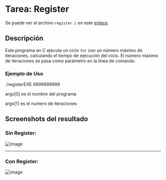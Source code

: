 # Tarea: Register

Se puede ver el archivo `register.c` en este [enlace](https://github.com/IanMitchellOR-UAM/Register-en-un-programa-en-C-Linux/blob/main/register.c).

## Descripción
Este programa en C ejecuta un ciclo `for` con un número máximo de iteraciones, calculando el tiempo de ejecución del ciclo. El número máximo de iteraciones se pasa como parámetro en la línea de comando.

### Ejemplo de Uso
./registerEXE 9999999999

argv[0] es el nombre del programa

argv[1] es el numero de iteraciones

## Screenshots del resultado

### Sin Register:
![image](https://github.com/user-attachments/assets/4267d763-cba9-40ab-abe3-ca89eb337aea)

-----
### Con Register:
![image](https://github.com/user-attachments/assets/98d9c645-b1c4-4287-a508-0498cf546de5)

